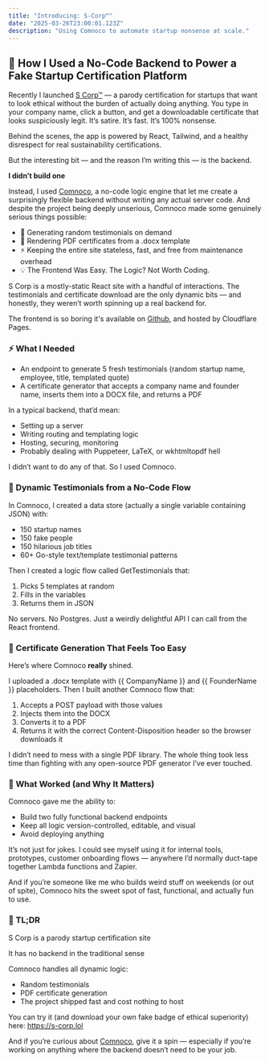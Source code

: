 ```yaml
---
title: "Introducing: S-Corp™"
date: "2025-03-26T23:00:01.123Z"
description: "Using Comnoco to automate startup nonsense at scale."
---
```


## 🚀 How I Used a No-Code Backend to Power a Fake Startup Certification Platform

Recently I launched [S Corp™](https://s-corp.lol) — a parody certification for startups that want to look ethical without the burden of actually doing anything. You type in your company name, click a button, and get a downloadable certificate that looks suspiciously legit. It’s satire. It’s fast. It’s 100% nonsense.

Behind the scenes, the app is powered by React, Tailwind, and a healthy disrespect for real sustainability certifications.

But the interesting bit — and the reason I’m writing this — is the backend.

**I didn’t build one**

Instead, I used [Comnoco](https://comnoco.com/), a no-code logic engine that let me create a surprisingly flexible backend without writing any actual server code. And despite the project being deeply unserious, Comnoco made some genuinely serious things possible:

* 💬 Generating random testimonials on demand
* 🧾 Rendering PDF certificates from a .docx template
* ⚡️ Keeping the entire site stateless, fast, and free from maintenance overhead
* 💡 The Frontend Was Easy. The Logic? Not Worth Coding.

S Corp is a mostly-static React site with a handful of interactions. The testimonials and certificate download are the only dynamic bits — and honestly, they weren’t worth spinning up a real backend for.

The frontend is so boring it's available on [Github](https://github.com/S-Corp-lol/s-corp-lol/), and hosted by Cloudflare Pages.

### ⚡️ What I Needed
* An endpoint to generate 5 fresh testimonials (random startup name, employee, title, templated quote)
* A certificate generator that accepts a company name and founder name, inserts them into a DOCX file, and returns a PDF

In a typical backend, that’d mean:
* Setting up a server
* Writing routing and templating logic
* Hosting, securing, monitoring
* Probably dealing with Puppeteer, LaTeX, or wkhtmltopdf hell

I didn’t want to do any of that. So I used Comnoco.

### 💬 Dynamic Testimonials from a No-Code Flow 
In Comnoco, I created a data store (actually a single variable containing JSON) with:
* 150 startup names
* 150 fake people
* 150 hilarious job titles
* 60+ Go-style text/template testimonial patterns

Then I created a logic flow called GetTestimonials that:
1. Picks 5 templates at random
2. Fills in the variables
3. Returns them in JSON

No servers. No Postgres. Just a weirdly delightful API I can call from the React frontend.

### 🧾 Certificate Generation That Feels Too Easy 
Here’s where Comnoco **really** shined.

I uploaded a .docx template with {{ CompanyName }} and {{ FounderName }} placeholders. Then I built another Comnoco flow that:

1. Accepts a POST payload with those values
2. Injects them into the DOCX
3. Converts it to a PDF
4. Returns it with the correct Content-Disposition header so the browser downloads it

I didn’t need to mess with a single PDF library. The whole thing took less time than fighting with any open-source PDF generator I’ve ever touched.

### 🧠 What Worked (and Why It Matters)
Comnoco gave me the ability to:

* Build two fully functional backend endpoints
* Keep all logic version-controlled, editable, and visual
* Avoid deploying anything

It’s not just for jokes. I could see myself using it for internal tools, prototypes, customer onboarding flows — anywhere I’d normally duct-tape together Lambda functions and Zapier.

And if you’re someone like me who builds weird stuff on weekends (or out of spite), Comnoco hits the sweet spot of fast, functional, and actually fun to use.

### 🧾 TL;DR 
S Corp is a parody startup certification site

It has no backend in the traditional sense

Comnoco handles all dynamic logic:
* Random testimonials
* PDF certificate generation
* The project shipped fast and cost nothing to host

You can try it (and download your own fake badge of ethical superiority) here: https://s-corp.lol

And if you’re curious about [Comnoco](https://comnoco.com/), give it a spin — especially if you’re working on anything where the backend doesn’t need to be your job.

